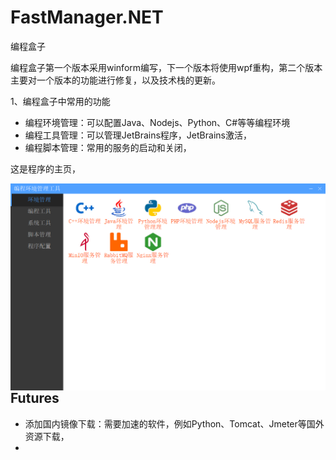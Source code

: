 # FastManager.NET

编程盒子

编程盒子第一个版本采用winform编写，下一个版本将使用wpf重构，第二个版本主要对一个版本的功能进行修复，以及技术栈的更新。



1、编程盒子中常用的功能

* 编程环境管理：可以配置Java、Nodejs、Python、C#等等编程环境
* 编程工具管理：可以管理JetBrains程序，JetBrains激活，
* 编程脚本管理：常用的服务的启动和关闭，

这是程序的主页，

<img src="mark_image/README/1715959333427.png" style="zoom:50%;" align="left" />


## Futures

* 添加国内镜像下载：需要加速的软件，例如Python、Tomcat、Jmeter等国外资源下载，
* 